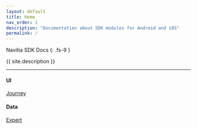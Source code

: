 ```yaml
---
layout: default
title: Home
nav_order: 1
description: "Documentation about SDK modules for Android and iOS"
permalink: /
---
```


Navitia SDK Docs
{: .fs-9 }

{{ site.description }}

---

#### UI
<!-- [Around Me](/navitia_sdk_docs/around-me) -->
<!-- [Book]() -->
[Journey](/navitia_sdk_docs/journey)
<!-- [NFC]() -->
<!-- [Ticket]() -->

#### Data
[Expert](/navitia_sdk_docs/expert)
<!-- [Partners]() -->
